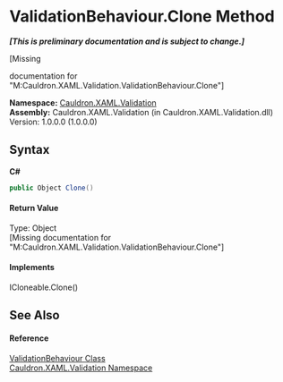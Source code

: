 # ValidationBehaviour.Clone Method 
 _**\[This is preliminary documentation and is subject to change.\]**_

\[Missing <summary> documentation for "M:Cauldron.XAML.Validation.ValidationBehaviour.Clone"\]

**Namespace:**&nbsp;<a href="N_Cauldron_XAML_Validation">Cauldron.XAML.Validation</a><br />**Assembly:**&nbsp;Cauldron.XAML.Validation (in Cauldron.XAML.Validation.dll) Version: 1.0.0.0 (1.0.0.0)

## Syntax

**C#**<br />
``` C#
public Object Clone()
```


#### Return Value
Type: Object<br />\[Missing <returns> documentation for "M:Cauldron.XAML.Validation.ValidationBehaviour.Clone"\]

#### Implements
ICloneable.Clone()<br />

## See Also


#### Reference
<a href="T_Cauldron_XAML_Validation_ValidationBehaviour">ValidationBehaviour Class</a><br /><a href="N_Cauldron_XAML_Validation">Cauldron.XAML.Validation Namespace</a><br />